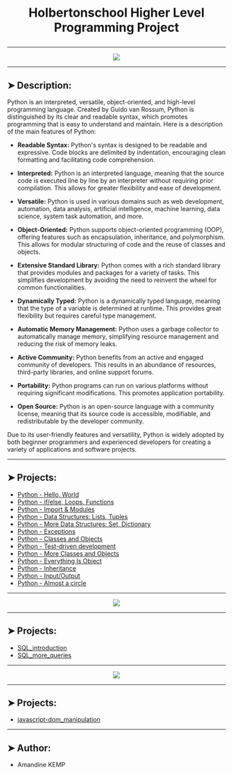 # <p align="center">Holbertonschool Higher Level Programming Project</p>

----------

<p align="center">
    <img [Python] src="https://www.google.com/url?sa=i&url=https%3A%2F%2Fwww.actuia.com%2Factualite%2Fest-ce-que-python-est-securise%2F&psig=AOvVaw07vEFbX7CSoEt61kBCBMtm&ust=1717080885151000&source=images&cd=vfe&opi=89978449&ved=0CBIQjRxqFwoTCMDP3_SOs4YDFQAAAAAdAAAAABAD">
</p>

----------

## ➤ Description:

Python is an interpreted, versatile, object-oriented, and high-level programming language. Created by Guido van Rossum, Python is distinguished by its clear and readable syntax, which promotes programming that is easy to understand and maintain. Here is a description of the main features of Python:

* **Readable Syntax:** Python's syntax is designed to be readable and expressive. Code blocks are delimited by indentation, encouraging clean formatting and facilitating code comprehension.

* **Interpreted:** Python is an interpreted language, meaning that the source code is executed line by line by an interpreter without requiring prior compilation. This allows for greater flexibility and ease of development.

* **Versatile:** Python is used in various domains such as web development, automation, data analysis, artificial intelligence, machine learning, data science, system task automation, and more.

* **Object-Oriented:** Python supports object-oriented programming (OOP), offering features such as encapsulation, inheritance, and polymorphism. This allows for modular structuring of code and the reuse of classes and objects.

* **Extensive Standard Library:** Python comes with a rich standard library that provides modules and packages for a variety of tasks. This simplifies development by avoiding the need to reinvent the wheel for common functionalities.

* **Dynamically Typed:** Python is a dynamically typed language, meaning that the type of a variable is determined at runtime. This provides great flexibility but requires careful type management.

* **Automatic Memory Management:** Python uses a garbage collector to automatically manage memory, simplifying resource management and reducing the risk of memory leaks.

* **Active Community:** Python benefits from an active and engaged community of developers. This results in an abundance of resources, third-party libraries, and online support forums.

* **Portability:** Python programs can run on various platforms without requiring significant modifications. This promotes application portability.

* **Open Source:** Python is an open-source language with a community license, meaning that its source code is accessible, modifiable, and redistributable by the developer community.

Due to its user-friendly features and versatility, Python is widely adopted by both beginner programmers and experienced developers for creating a variety of applications and software projects.

----------

## ➤ Projects:

* [Python - Hello, World](https://github.com/amandinekemp/holbertonschool-higher_level_programming/tree/main/python-hello_world)
* [Python - if/else, Loops, Functions](https://github.com/amandinekemp/holbertonschool-higher_level_programming/tree/main/python-if_else_loops_functions)
* [Python - Import & Modules](https://github.com/amandinekemp/holbertonschool-higher_level_programming/tree/main/python-import_modules)
* [Python - Data Structures: Lists, Tuples](https://github.com/amandinekemp/holbertonschool-higher_level_programming/tree/main/python-more_data_structures)
* [Python - More Data Structures: Set, Dictionary](https://github.com/amandinekemp/holbertonschool-higher_level_programming/tree/main/python-more_data_structures)
* [Python - Exceptions](https://github.com/amandinekemp/holbertonschool-higher_level_programming/tree/main/python-exceptions)
* [Python - Classes and Objects](https://github.com/amandinekemp/holbertonschool-higher_level_programming/tree/main/python-classes)
* [Python - Test-driven development](https://github.com/amandinekemp/holbertonschool-higher_level_programming/tree/main/python-test_driven_development)
* [Python - More Classes and Objects](https://github.com/amandinekemp/holbertonschool-higher_level_programming/tree/main/python-more_classes)
* [Python - Everything Is Object](https://github.com/amandinekemp/holbertonschool-higher_level_programming/tree/main/python-everything_is_object)
* [Python - Inheritance](https://github.com/amandinekemp/holbertonschool-higher_level_programming/tree/main/python-inheritance)
* [Python - Input/Output](https://github.com/amandinekemp/holbertonschool-higher_level_programming/tree/main/python-input_output)
* [Python - Almost a circle](https://github.com/amandinekemp/holbertonschool-higher_level_programming/tree/main/python-almost_a_circle)

----------

<p align="center">
    <img [SQL and MySQL] src="https://www.simplilearn.com/ice9/free_resources_article_thumb/difference_between_sql_and_mysql.jpg">
</p>

----------

## ➤ Projects:

* [SQL_introduction](https://github.com/amandinekemp/holbertonschool-higher_level_programming/tree/main/SQL_introduction)
* [SQL_more_queries](https://github.com/amandinekemp/holbertonschool-higher_level_programming/tree/main/SQL_more_queries)

----------

<p align="center">
    <img [Javascript] src="https://miro.medium.com/v2/resize:fit:800/1*bxEkHw1xewxOFjmGunb-Cw.png">
</p>

----------

## ➤ Projects:

* [javascript-dom_manipulation](https://github.com/amandinekemp/holbertonschool-higher_level_programming/tree/main/javascript-dom_manipulation)

----------

## ➤ Author:

- Amandine KEMP
